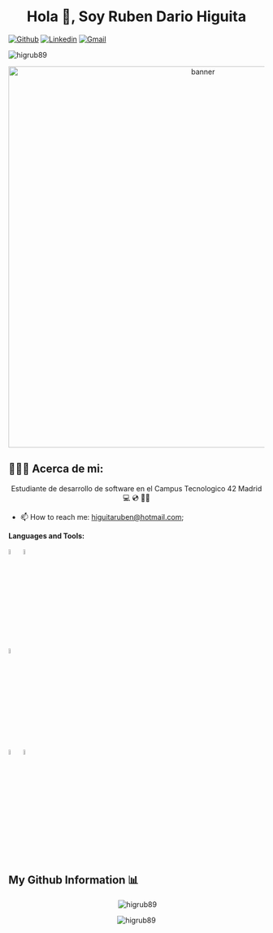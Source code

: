 <h1 align="center">Hola 👋, Soy Ruben Dario Higuita</h1>

<!-- Badges
Use this website to generate badges: https://shields.io/
-->

[![Github](https://img.shields.io/badge/-Github-000?style=flat&logo=Github&logoColor=white)](https://github.com/higrub89)
[![Linkedin](https://img.shields.io/badge/-LinkedIn-blue?style=flat&logo=Linkedin&logoColor=white)](https://www.linkedin.com/in/higrub89/)
[![Gmail](https://img.shields.io/badge/-Gmail-c14438?style=flat&logo=Gmail&logoColor=white)](mailto:higuitaruben@hotmail.com)
&nbsp;
<p align="left"> <img src="https://komarev.com/ghpvc/?username=higrub89&label=Vistas%20Perfil&color=0e75b6&style=flat" alt="higrub89" /> </p>
<!-- Any image aligned to the right. Beware the width -->
</p>
<p align="center">
  <img width="750" alt="banner" src="https://img.freepik.com/foto-gratis/tecnologia-primer-plano-placa-base-procesador-computadora-placa-circuito-microchip-integrado-luz-neon_90220-1203.jpg?size=626&ext=jpg&ga=GA1.1.1319243779.1710547200&semt=sph">
</p>
<h2 align="left">👨🏻‍💻 Acerca de  mi:</h2>
<p align="center">Estudiante de desarrollo de software en el Campus Tecnologico  42 Madrid 💻 💿 👨‍💻

</details>

- 📫 How to reach me: higuitaruben@hotmail.com;

**Languages and Tools:** 


  <!-- Languages and tools. 
  https://simpleicons.org/
  -->
  <code><img width="5%" src="https://unpkg.com/simple-icons@v11/icons/c.svg"></code>
  <code><img width="5%" src="https://unpkg.com/simple-icons@v11/icons/gnubash.svg"></code>
  <br />
  <code><img width="5%" src="https://unpkg.com/simple-icons@v11/icons/git.svg"></code>
  <br />
  <code><img width="5%" src="https://unpkg.com/simple-icons@v11/icons/vim.svg"></code>
  <code><img width="5%" src="https://unpkg.com/simple-icons@v11/icons/visualstudiocode.svg"></code>
  <br />
  <br />
</p>

## My Github Information 📊

<p align="center">&nbsp;<img align="center" src="https://github-readme-stats.vercel.app/api?username=higrub89&show_icons=true&locale=en" alt="higrub89" /></p>
<p align="center"><img align="center" src="https://github-readme-streak-stats.herokuapp.com/?user=higrub89&" alt="higrub89" /></p>

